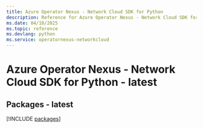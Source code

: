 ```yaml
---
title: Azure Operator Nexus - Network Cloud SDK for Python
description: Reference for Azure Operator Nexus - Network Cloud SDK for Python
ms.date: 04/10/2025
ms.topic: reference
ms.devlang: python
ms.service: operatornexus-networkcloud
---
```

# Azure Operator Nexus - Network Cloud SDK for Python - latest
## Packages - latest
[!INCLUDE [packages](operator-nexus---network-cloud-index.md)]